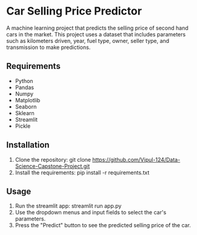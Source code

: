 # Car Selling Price Predictor

A machine learning project that predicts the selling price of second hand cars in the market. This project uses a dataset that includes parameters such as kilometers driven, year, fuel type, owner, seller type, and transmission to make predictions.

## Requirements
- Python
- Pandas
- Numpy
- Matplotlib
- Seaborn
- Sklearn
- Streamlit
- Pickle


## Installation
1. Clone the repository: git clone https://github.com/Vipul-124/Data-Science-Capstone-Project.git
2. Install the requirements: pip install -r requirements.txt
  
## Usage
1. Run the streamlit app: streamlit run app.py
2. Use the dropdown menus and input fields to select the car's parameters.
3. Press the "Predict" button to see the predicted selling price of the car.
  
